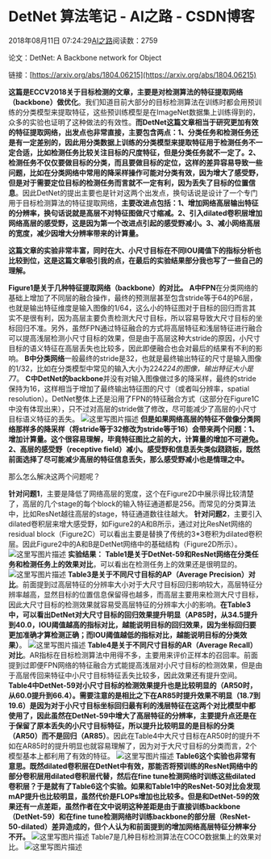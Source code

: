 # DetNet 算法笔记 - AI之路 - CSDN博客





2018年08月11日 07:24:29[AI之路](https://me.csdn.net/u014380165)阅读数：2759








论文：DetNet: A Backbone network for Object 

链接：[https://arxiv.org/abs/1804.06215](https://arxiv.org/abs/1804.06215)

**这篇是ECCV2018关于目标检测的文章，主要是对检测算法的特征提取网络（backbone）做优化**。我们知道目前大部分的目标检测算法在训练时都会用预训练的分类模型来提取特征，这些预训练模型是在ImageNet数据集上训练得到的，众多的实验也证明了这种做法的有效性。**而DetNet这篇文章相当于研究更加有效的特征提取网络，出发点也非常直接，主要包含两点：1、分类任务和检测任务还是有一定差别的，因此用分类数据上训练的分类模型来提取特征用于检测任务不一定合适，比如检测任务比较关注目标的尺度特征，但是分类任务就不一定了。2、检测任务不仅仅要做目标的分类，而且要做目标的定位，这样的差异容易导致一些问题，比如在分类网络中常用的降采样操作可能对分类有效，因为增大了感受野，但是对于需要定位目标的检测任务而言就不一定有利，因为丢失了目标的位置信息**。因此DetNet的提出主要也是针对这两个出发点，换句话说是设计了一个专门用于目标检测算法的特征提取网络，**主要改进点包括：1、增加网络高层输出特征的分辨率，换句话说就是高层不对特征图做尺寸缩减。2、引入dilated卷积层增加网络高层的感受野，这是因为第一个改进点引起的感受野减小。3、减小网络高层的宽度，减少因增大分辨率带来的计算量。**

**这篇文章的实验非常丰富，同时在大、小尺寸目标在不同IOU阈值下的指标分析也比较到位，这是这篇文章吸引我的点，在最后的实验结果部分我也写了一些自己的理解。**

**Figure1是关于几种特征提取网络（backbone）的对比。**
**A中FPN**在分类网络的基础上增加了不同层的融合操作，最终的预测层甚至包含stride等于64的P6层，也就是输出特征维度是输入图像的1/64，这么小的特征图对于目标的回归而言其实不是很有利，因为高层主要负责检测大尺寸目标，所以容易导致大尺寸目标的坐标回归不准。另外，虽然FPN通过特征融合的方式将高层特征和浅层特征进行融合可以提高浅层检测小尺寸目标的效果，但是由于高层这种大stride的原因，小尺寸目标的语义特征在高层丢失也比较多，因此即便融合也会对最后的结果有不利的影响。 
**B中分类网络**一般最终的stride是32，也就是最终输出特征的尺寸是输入图像的1/32，比如在分类模型中常见的输入大小为224*224的图像，输出特征大小是7*7。 
**C中DetNet的backbone**并没有对输入图像做过多的降采样，最终的stride保持为16，这样相当于增加了最终输出特征图的尺寸（或者叫分辨率，spatial resolution）。DetNet整体上还是沿用了FPN的特征融合方式（这部分在Figure1C中没有体现出来），只不过对高层的stride做了修改，尽可能减少了高层的小尺寸目标语义特征的丢失。 
![这里写图片描述](https://img-blog.csdn.net/20180811072150414?watermark/2/text/aHR0cHM6Ly9ibG9nLmNzZG4ubmV0L3UwMTQzODAxNjU=/font/5a6L5L2T/fontsize/400/fill/I0JBQkFCMA==/dissolve/70)
**但是如果网络高层的特征不做像分类网络那样多的降采样（将stride等于32修改为stride等于16）会带来两个问题：1、增加计算量。这个很容易理解，毕竟特征图比之前的大，计算量的增加不可避免。2、高层的感受野（receptive field）减小。感受野和信息丢失类似跷跷板，既然前面选择了尽可能减少高层的特征信息丢失，那么感受野减小也是情理之中。**

那么怎么解决这两个问题呢？

**针对问题1**，主要是降低了网络高层的宽度，这个在Figure2D中展示得比较清楚了，高层的几个stage的每个block的输入特征通道都是256。而常见的分类算法中，比如ResNet越往高层的stage，特征通道数往往越大。 
**针对问题2**，主要引入dilated卷积层来增大感受野，如Figure2的A和B所示，通过对比ResNet网络的residual block（Figure2C）可以看出主要是替换了传统的3*3卷积为dilated卷积层。因此Figure2中的A和B是DetNet网络中的基础结构（Figure2D所示）。 
![这里写图片描述](https://img-blog.csdn.net/20180811072220945?watermark/2/text/aHR0cHM6Ly9ibG9nLmNzZG4ubmV0L3UwMTQzODAxNjU=/font/5a6L5L2T/fontsize/400/fill/I0JBQkFCMA==/dissolve/70)
**实验结果：**
**Table1是关于DetNet-59和ResNet网络在分类任务和检测任务上的效果对比**，可以看出在检测任务上的效果还是很明显的。 
![这里写图片描述](https://img-blog.csdn.net/20180811072238459?watermark/2/text/aHR0cHM6Ly9ibG9nLmNzZG4ubmV0L3UwMTQzODAxNjU=/font/5a6L5L2T/fontsize/400/fill/I0JBQkFCMA==/dissolve/70)
**Table3是关于不同尺寸目标的AP（Average Precision）对比**。前面提到过高层特征的分辨率大小对于大尺寸目标回归影响较大，高层特征分辨率越高，显然目标的位置信息保留得也越多，而高层主要用来检测大尺寸目标，因此大尺寸目标的检测效果就容易受高层特征的分辨率大小的影响。**在Table3中，可以看出DetNet对大尺寸目标的回归效果提升明显（AP85时，从34.5提升到40.0，IOU阈值越高的指标对比，越能说明目标的回归效果，因为坐标回归要更加准确才算检测正确；而IOU阈值越低的指标对比，越能说明目标的分类效果）**。 
![这里写图片描述](https://img-blog.csdn.net/20180811072315111?watermark/2/text/aHR0cHM6Ly9ibG9nLmNzZG4ubmV0L3UwMTQzODAxNjU=/font/5a6L5L2T/fontsize/400/fill/I0JBQkFCMA==/dissolve/70)
**Table4是关于不同尺寸目标的AR（Average Recall）对比**。AR指标在目标检测算法中用得不多，主要用来评价正样本的召回率。前面提到过即便FPN网络的特征融合方式能提高浅层对小尺寸目标的检测效果，但是由于高层传回来特征中小尺寸目标特征丢失比较多，因此效果还有提升空间。**Table4中DetNet-59对小尺寸目标的检测效果提升也是比较明显的（AR50时，从60.0提升到66.4）。需要注意的是相比之下在AR85时提升效果不明显（18.7到19.6）是因为对于小尺寸目标坐标回归最有利的浅层特征在这两个对比模型中都使用了，因此虽然在DetNet-59中增大了高层特征的分辨率，主要提升点还是在于保留了原本丢失的小尺寸目标特征，所以提升比较明显的是目标的分类（AR50）而不是回归（AR85）**。因此在Table4中大尺寸目标在AR50时的提升不如在AR85时的提升明显也就容易理解了，因为对于大尺寸目标的分类而言，2个模型基本上都利用了有效的特征。 
![这里写图片描述](https://img-blog.csdn.net/2018081107234564?watermark/2/text/aHR0cHM6Ly9ibG9nLmNzZG4ubmV0L3UwMTQzODAxNjU=/font/5a6L5L2T/fontsize/400/fill/I0JBQkFCMA==/dissolve/70)
**Table6这个实验也非常有意思。既然dilated卷积层在DetNet中有效，那能否将预训练的ResNet网络中的部分卷积层用dilated卷积层代替，然后在fine tune检测网络时训练这些dilated卷积层？于是就有了Table6这个实验。如果和Table1中的ResNet-50对比会发现mAP提升也比较明显，虽然代价是FLOPs增加也比较多。但是和DetNet-59的效果还有一点差距，虽然作者在文中说明这种差距是由于直接训练backbone（DetNet-59）和在fine tune检测网络时训练backbone的部分层（ResNet-50-dilated）差异造成的，但个人认为和前面提到的增加网络高层特征分辨率分不开。**
![这里写图片描述](https://img-blog.csdn.net/20180811072404737?watermark/2/text/aHR0cHM6Ly9ibG9nLmNzZG4ubmV0L3UwMTQzODAxNjU=/font/5a6L5L2T/fontsize/400/fill/I0JBQkFCMA==/dissolve/70)
Table7是几种目标检测算法在COCO数据集上的效果对比。 
![这里写图片描述](https://img-blog.csdn.net/2018081107241954?watermark/2/text/aHR0cHM6Ly9ibG9nLmNzZG4ubmV0L3UwMTQzODAxNjU=/font/5a6L5L2T/fontsize/400/fill/I0JBQkFCMA==/dissolve/70)










